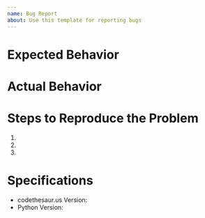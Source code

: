 ```yaml
---
name: Bug Report
about: Use this template for reporting bugs
---
```


# Expected Behavior

# Actual Behavior

# Steps to Reproduce the Problem

1. 
2. 
3. 

# Specifications

* codethesaur.us Version:
* Python Version:
